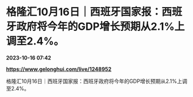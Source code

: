 # 格隆汇10月16日｜西班牙国家报：西班牙政府将今年的GDP增长预期从2.1%上调至2.4%。

**2023-10-16 07:42**

**https://www.gelonghui.com/live/1248952**

格隆汇10月16日｜西班牙国家报：西班牙政府将今年的GDP增长预期从2.1%上调至2.4%。